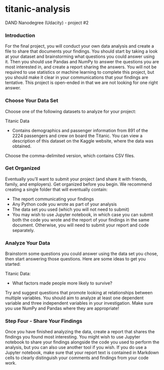 # titanic-analysis
DAND Nanodegree (Udacity) - project #2

### Introduction
For the final project, you will conduct your own data analysis and create a file to share that documents your findings. You should start by taking a look at your dataset and brainstorming what questions you could answer using it. Then you should use Pandas and NumPy to answer the questions you are most interested in, and create a report sharing the answers. You will not be required to use statistics or machine learning to complete this project, but you should make it clear in your communications that your findings are tentative. This project is open-ended in that we are not looking for one right answer.

### Choose Your Data Set
Choose one of the following datasets to analyze for your project:

Titanic Data 
- Contains demographics and passenger information from 891 of the 2224 passengers and crew on board the Titanic. You can view a description of this dataset on the Kaggle website, where the data was obtained.

Choose the comma-delimited version, which contains CSV files.

### Get Organized
Eventually you’ll want to submit your project (and share it with friends, family, and employers). Get organized before you begin. We recommend creating a single folder that will eventually contain:

- The report communicating your findings
- Any Python code you wrote as part of your analysis
- The data set you used (which you will not need to submit)
- You may wish to use Jupyter notebook, in which case you can submit both the code you wrote and the report of your findings in the same document. Otherwise, you will need to submit your report and code separately.

### Analyze Your Data
Brainstorm some questions you could answer using the data set you chose, then start answering those questions. Here are some ideas to get you started:

Titanic Data:
- What factors made people more likely to survive?

Try and suggest questions that promote looking at relationships between multiple variables. You should aim to analyze at least one dependent variable and three independent variables in your investigation. Make sure you use NumPy and Pandas where they are appropriate!

### Step Four - Share Your Findings
Once you have finished analyzing the data, create a report that shares the findings you found most interesting. You might wish to use Jupyter notebook to share your findings alongside the code you used to perform the analysis, but you can also use another tool if you wish. If you do use a Jupyter notebook, make sure that your report text is contained in Markdown cells to clearly distinguish your comments and findings from your code work.
